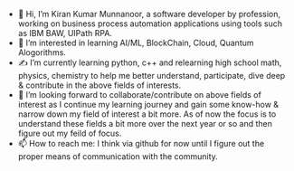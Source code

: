 - 👋 Hi, I’m Kiran Kumar Munnanoor, a software developer by profession, working on business process automation applications using tools such as IBM BAW, UIPath RPA. 
- 👀 I’m interested in learning AI/ML, BlockChain, Cloud, Quantum Alogorithms.
- :writing_hand: I’m currently learning python, c++ and relearning high school math, physics, chemistry to help me better understand, participate, dive deep & contribute in the above fields of interests.
- :handshake: I’m looking forward to collaborate/contribute on above fields of interest as I continue my learning journey and gain some know-how & narrow down my field of interest a bit more. As of now the focus is to understand these fields a bit more over the next year or so and then figure out my feild of focus.
- 📫 How to reach me: I think via github for now until I figure out the proper means of communication with the community.


